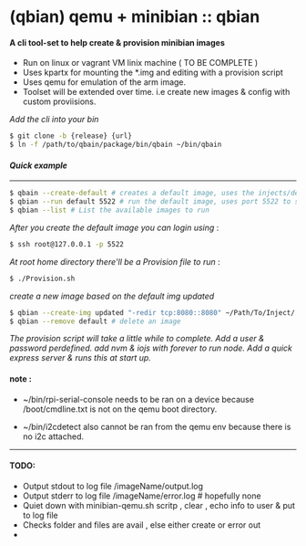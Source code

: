 # (qbian) qemu + minibian :: qbian

#### A cli tool-set to help create & provision minibian images

* Run on linux or vagrant VM linix machine ( TO BE COMPLETE )
* Uses kpartx for mounting the *.img and editing with a provision script
* Uses qemu for emulation of the arm image.
* Toolset will be extended over time. i.e create new images & config with custom proviisions.

_Add the cli into your bin_
```bash
$ git clone -b {release} {url}
$ ln -f /path/to/qbain/package/bin/qbain ~/bin/qbain
```

#### _Quick example_

---
```bash
$ qbain --create-default # creates a default image, uses the injects/default folder as injects
$ qbian --run default 5522 # run the default image, uses port 5522 to ssh
$ qbian --list # List the available images to run
```
_After you create the default image you can login using_ :
```bash
$ ssh root@127.0.0.1 -p 5522
```
_At root home directory there'll be a Provision file to run_ :
```bash
$ ./Provision.sh
```
_create a new image based on the default img updated_
```bash
$ qbian --create-img updated "-redir tcp:8080::8080" ~/Path/To/Inject/ 1G default # create new images using the default img
$ qbian --remove default # delete an image
```

_The provision script will take a little while to complete. Add a user & password perdefined. add nvm & iojs with forever to run node. Add a quick express server & runs this at start up._

#### note :

* ~/bin/rpi-serial-console needs to be ran on a device because /boot/cmdline.txt is not on the qemu boot directory.

* ~/bin/i2cdetect also cannot be ran from the qemu env because there is no i2c attached.
---

#### TODO:

* Output stdout to log file /imageName/output.log
* Output stderr to log file /imageName/error.log # hopefully none
* Quiet down with minibian-qemu.sh scritp , clear , echo info to user & put to log file
* Checks folder and files are avail , else either create or error out
*
